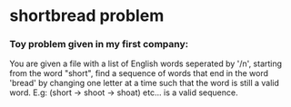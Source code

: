 # shortbread problem
### Toy problem given in my first company:
You are given a file with a list of English words seperated by '/n', starting from the word "short", find a sequence of words that end in the word 'bread' by changing one letter at a time such that the word is still a valid word. 
E.g: (short -> shoot -> shoat) etc... is a valid sequence.

